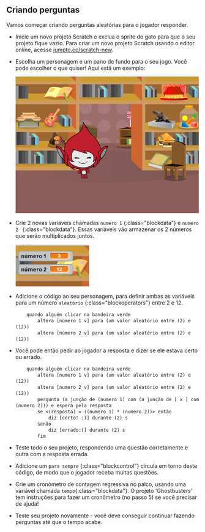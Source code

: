 ## Criando perguntas

Vamos começar criando perguntas aleatórias para o jogador responder.

+ Inicie um novo projeto Scratch e exclua o sprite do gato para que o seu projeto fique vazio. Para criar um novo projeto Scratch usando o editor online, acesse <a href="http://jumpto.cc/scratch-new" target="_blank">jumpto.cc/scratch-new</a>.

+ Escolha um personagem e um pano de fundo para o seu jogo. Você pode escolher o que quiser! Aqui está um exemplo:
    
    ![captura de tela](images/brain-setting.png)

+ Crie 2 novas variáveis ​​chamadas `numero 1` {:class="blockdata"} e `numero 2 ` {:class="blockdata"}. Essas variáveis ​​vão armazenar os 2 números que serão multiplicados juntos.
    
    ![captura de tela](images/brain-variables.png)

+ Adicione o código ao seu personagem, para definir ambas as variáveis ​​para um número `aleatório` {:class="blockoperators"} entre 2 e 12.
    
    ```blocks
        quando alguém clicar na bandeira verde
            altera [número 1 v] para (um valor aleatório entre (2) e (12))
            altera [número 2 v] para (um valor aleatório entre (2) e (12))
    ```

+ Você pode então pedir ao jogador a resposta e dizer se ele estava certo ou errado.
    
    ```blocks
        quando alguém clicar na bandeira verde
            altera [numero 1 v] para (um valor aleatório entre (2) e (12))
            altera [numero 2 v] para (um valor aleatório entre (2) e (12))
            pergunta (a junção de (numero 1) com (a junção de [ x ] com (numero 2))) e espera pela resposta
            se <(resposta) = ((numero 1) * (numero 2))> então 
                diz [certo! :)] durante (2) s
            senão
                diz [errado:(] durante (2) s
            fim
    ```

+ Teste todo o seu projeto, respondendo uma questão corretamente e outra com a resposta errada.

+ Adicione um `para sempre` {:class="blockcontrol"} circula em torno deste código, de modo que o jogador receba muitas questões.

+ Crie um cronômetro de contagem regressiva no palco, usando uma variável chamada `tempo`{:class="blockdata"}. O projeto 'Ghostbusters' tem instruções para fazer um cronômetro (no passo 5) se você precisar de ajuda!

+ Teste seu projeto novamente - você deve conseguir continuar fazendo perguntas até que o tempo acabe.